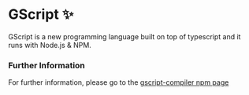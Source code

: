 # GScript ✨
GScript is a new programming language built on top of typescript and it runs with Node.js & NPM.

### Further Information
For further information, please go to the [gscript-compiler npm page](https://www.npmjs.com/package/gscript-compiler)
